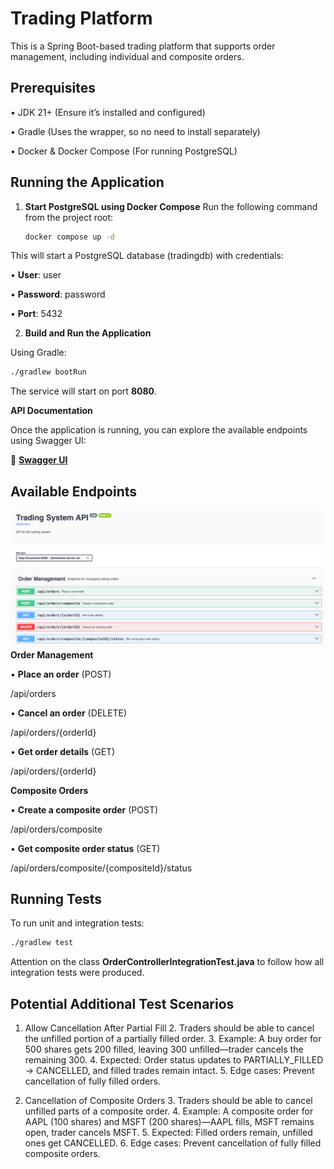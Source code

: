 # Trading Platform

This is a Spring Boot-based trading platform that supports order management, including individual and composite orders.

## Prerequisites

• JDK 21+ (Ensure it’s installed and configured)

• Gradle (Uses the wrapper, so no need to install separately)

• Docker & Docker Compose (For running PostgreSQL)

## Running the Application

1. **Start PostgreSQL using Docker Compose**
   Run the following command from the project root:

   ```bash
   docker compose up -d
   ```

This will start a PostgreSQL database (tradingdb) with credentials:

• **User**: user

• **Password**: password

• **Port**: 5432

2. **Build and Run the Application**

Using Gradle:

```bash
./gradlew bootRun
```

The service will start on port **8080**.

**API Documentation**



Once the application is running, you can explore the available endpoints using Swagger UI:

📌 [**Swagger UI**](http://localhost:8080/swagger-ui/index.html)

## **Available Endpoints**
![img.png](img.png)
**Order Management**

• **Place an order** (POST)

/api/orders

• **Cancel an order** (DELETE)

/api/orders/{orderId}

• **Get order details** (GET)

/api/orders/{orderId}



**Composite Orders**

• **Create a composite order** (POST)

/api/orders/composite

• **Get composite order status** (GET)

/api/orders/composite/{compositeId}/status

## **Running Tests**

To run unit and integration tests:

```bash
./gradlew test
```

Attention on the class **OrderControllerIntegrationTest.java** to follow how all integration tests were produced.

## Potential Additional Test Scenarios

1. Allow Cancellation After Partial Fill
   2. Traders should be able to cancel the unfilled portion of a partially filled order.
   3. Example: A buy order for 500 shares gets 200 filled, leaving 300 unfilled—trader cancels the remaining 300.
   4. Expected: Order status updates to PARTIALLY_FILLED → CANCELLED, and filled trades remain intact.
   5. Edge cases: Prevent cancellation of fully filled orders.

2. Cancellation of Composite Orders
   3. Traders should be able to cancel unfilled parts of a composite order.
   4. Example: A composite order for AAPL (100 shares) and MSFT (200 shares)—AAPL fills, MSFT remains open, trader cancels MSFT.
   5. Expected: Filled orders remain, unfilled ones get CANCELLED.
   6. Edge cases: Prevent cancellation of fully filled composite orders.